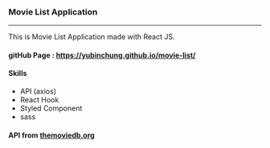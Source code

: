 ### Movie List Application 

---

This is Movie List Application made with React JS.
#### gitHub Page : <a href="https://yubinchung.github.io/movie-list/" target="blank">https://yubinchung.github.io/movie-list/</a>


#### Skills 

- API (axios)
- React Hook
- Styled Component
- sass

#### API from <a href="themoviedb.org" target="_blank">themoviedb.org</a>
